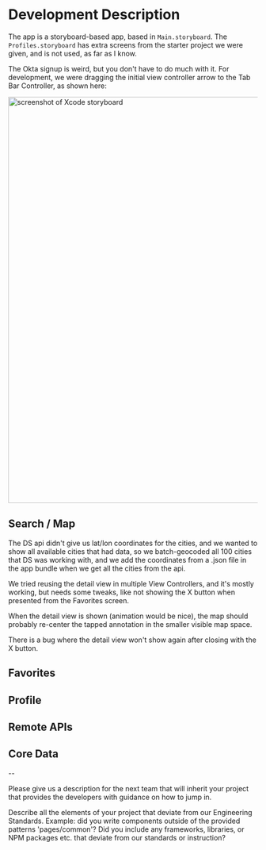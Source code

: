 # Development Description

The app is a storyboard-based app, based in `Main.storyboard`. The `Profiles.storyboard` has extra screens from the starter project we were given, and is not used, as far as I know.

The Okta signup is weird, but you don't have to do much with it. For development, we were dragging the initial view controller arrow to the Tab Bar Controller, as shown here:

<img width="819" alt="screenshot of Xcode storyboard" src="https://user-images.githubusercontent.com/438307/109599975-23a98d80-7ad1-11eb-9af8-04690bc2018e.png">

## Search / Map

The DS api didn't give us lat/lon coordinates for the cities, and we wanted to show all available cities that had data, so we batch-geocoded all 100 cities that DS was working with, and we add the coordinates from a .json file in the app bundle when we get all the cities from the api.

We tried reusing the detail view in multiple View Controllers, and it's mostly working, but needs some tweaks, like not showing the X button when presented from the Favorites screen.

When the detail view is shown (animation would be nice), the map should probably re-center the tapped annotation in the smaller visible map space.

There is a bug where the detail view won't show again after closing with the X button.

## Favorites

## Profile

## Remote APIs

## Core Data






--

Please give us a description for the next team that will inherit your project that provides the developers with guidance on how to jump in. 

Describe all the elements of your project that deviate from our Engineering Standards. Example: did you write components outside of the provided patterns 'pages/common'? Did you include any frameworks, libraries, or NPM packages etc. that deviate from our standards or instruction? 
